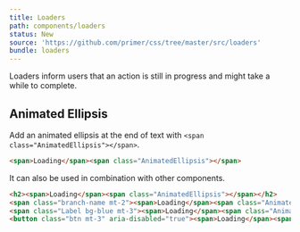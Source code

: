 ```yaml
---
title: Loaders
path: components/loaders
status: New
source: 'https://github.com/primer/css/tree/master/src/loaders'
bundle: loaders
---
```


Loaders inform users that an action is still in progress and might take a while to complete.

## Animated Ellipsis

Add an animated ellipsis at the end of text with `<span class="AnimatedEllipsis"></span>`.

```html live
<span>Loading</span><span class="AnimatedEllipsis"></span>
```

It can also be used in combination with other components.

```html live
<h2><span>Loading</span><span class="AnimatedEllipsis"></span></h2>
<span class="branch-name mt-2"><span>Loading</span><span class="AnimatedEllipsis"></span></span><br>
<span class="Label bg-blue mt-3"><span>Loading</span><span class="AnimatedEllipsis"></span></span><br>
<button class="btn mt-3" aria-disabled="true"><span>Loading</span><span class="AnimatedEllipsis"></span></button>
```
